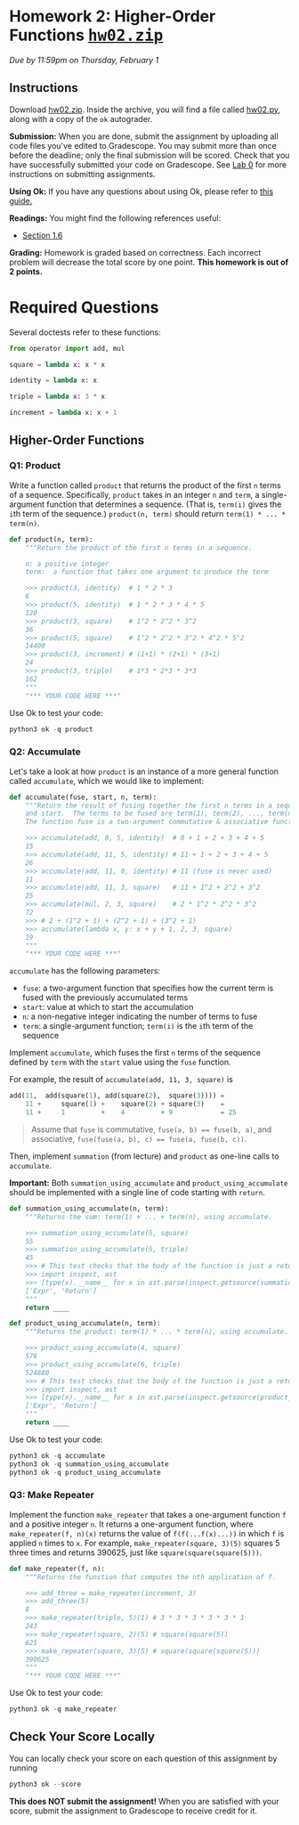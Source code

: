 # Homework 2: Higher-Order Functions <kbd>[hw02.zip](./hw02.zip)</kbd>

*Due by 11:59pm on Thursday, February 1*

## Instructions

Download [hw02.zip](./hw02.zip). Inside the archive, you will find a file called [hw02.py](https://cs61a.org/hw/hw02/hw02.py), along with a copy of the `ok` autograder.

**Submission:** When you are done, submit the assignment by uploading all code files you've edited to Gradescope. You may submit more than once before the deadline; only the final submission will be scored. Check that you have successfully submitted your code on Gradescope. See [Lab 0](https://cs61a.org/lab/lab00#task-c-submitting-the-assignment) for more instructions on submitting assignments.

**Using Ok:** If you have any questions about using Ok, please refer to [this guide.](../articles/using-ok)

**Readings:** You might find the following references useful:

- [Section 1.6](https://www.composingprograms.com/pages/16-higher-order-functions.html)

**Grading:** Homework is graded based on correctness. Each incorrect problem will decrease the total score by one point. **This homework is out of 2 points.**

# Required Questions

Several doctests refer to these functions:

```python
from operator import add, mul

square = lambda x: x * x

identity = lambda x: x

triple = lambda x: 3 * x

increment = lambda x: x + 1
```

## Higher-Order Functions

### Q1: Product

Write a function called `product` that returns the product of the first `n` terms of a sequence. Specifically, `product` takes in an integer `n` and `term`, a single-argument function that determines a sequence. (That is, `term(i)` gives the `i`th term of the sequence.) `product(n, term)` should return `term(1) * ... * term(n)`.

```python
def product(n, term):
    """Return the product of the first n terms in a sequence.

    n: a positive integer
    term:  a function that takes one argument to produce the term

    >>> product(3, identity)  # 1 * 2 * 3
    6
    >>> product(5, identity)  # 1 * 2 * 3 * 4 * 5
    120
    >>> product(3, square)    # 1^2 * 2^2 * 3^2
    36
    >>> product(5, square)    # 1^2 * 2^2 * 3^2 * 4^2 * 5^2
    14400
    >>> product(3, increment) # (1+1) * (2+1) * (3+1)
    24
    >>> product(3, triple)    # 1*3 * 2*3 * 3*3
    162
    """
    "*** YOUR CODE HERE ***"
```

Use Ok to test your code:

```python
python3 ok -q product
```

### Q2: Accumulate

Let's take a look at how `product` is an instance of a more general function called `accumulate`, which we would like to implement:

```python
def accumulate(fuse, start, n, term):
    """Return the result of fusing together the first n terms in a sequence 
    and start.  The terms to be fused are term(1), term(2), ..., term(n). 
    The function fuse is a two-argument commutative & associative function.

    >>> accumulate(add, 0, 5, identity)  # 0 + 1 + 2 + 3 + 4 + 5
    15
    >>> accumulate(add, 11, 5, identity) # 11 + 1 + 2 + 3 + 4 + 5
    26
    >>> accumulate(add, 11, 0, identity) # 11 (fuse is never used)
    11
    >>> accumulate(add, 11, 3, square)   # 11 + 1^2 + 2^2 + 3^2
    25
    >>> accumulate(mul, 2, 3, square)    # 2 * 1^2 * 2^2 * 3^2
    72
    >>> # 2 + (1^2 + 1) + (2^2 + 1) + (3^2 + 1)
    >>> accumulate(lambda x, y: x + y + 1, 2, 3, square)
    19
    """
    "*** YOUR CODE HERE ***"
```

`accumulate` has the following parameters:

- `fuse`: a two-argument function that specifies how the current term is fused with the previously accumulated terms
- `start`: value at which to start the accumulation
- `n`: a non-negative integer indicating the number of terms to fuse
- `term`: a single-argument function; `term(i)` is the `i`th term of the sequence

Implement `accumulate`, which fuses the first `n` terms of the sequence defined by `term` with the `start` value using the `fuse` function.

For example, the result of `accumulate(add, 11, 3, square)` is

```python
add(11,  add(square(1), add(square(2),  square(3)))) =
    11 +     square(1) +    square(2) + square(3)    =
    11 +     1         +    4         + 9            = 25
```

> Assume that `fuse` is commutative, `fuse(a, b) == fuse(b, a)`, and associative, `fuse(fuse(a, b), c) == fuse(a, fuse(b, c))`.

Then, implement `summation` (from lecture) and `product` as one-line calls to `accumulate`.

**Important:** Both `summation_using_accumulate` and `product_using_accumulate` should be implemented with a single line of code starting with `return`.

```python
def summation_using_accumulate(n, term):
    """Returns the sum: term(1) + ... + term(n), using accumulate.

    >>> summation_using_accumulate(5, square)
    55
    >>> summation_using_accumulate(5, triple)
    45
    >>> # This test checks that the body of the function is just a return statement.
    >>> import inspect, ast
    >>> [type(x).__name__ for x in ast.parse(inspect.getsource(summation_using_accumulate)).body[0].body]
    ['Expr', 'Return']
    """
    return ____

def product_using_accumulate(n, term):
    """Returns the product: term(1) * ... * term(n), using accumulate.

    >>> product_using_accumulate(4, square)
    576
    >>> product_using_accumulate(6, triple)
    524880
    >>> # This test checks that the body of the function is just a return statement.
    >>> import inspect, ast
    >>> [type(x).__name__ for x in ast.parse(inspect.getsource(product_using_accumulate)).body[0].body]
    ['Expr', 'Return']
    """
    return ____
```

Use Ok to test your code:

```python
python3 ok -q accumulate
python3 ok -q summation_using_accumulate
python3 ok -q product_using_accumulate
```

### Q3: Make Repeater

Implement the function `make_repeater` that takes a one-argument function `f` and a positive integer `n`. It returns a one-argument function, where `make_repeater(f, n)(x)` returns the value of `f(f(...f(x)...))` in which `f` is applied `n` times to `x`. For example, `make_repeater(square, 3)(5)` squares 5 three times and returns 390625, just like `square(square(square(5)))`.

```python
def make_repeater(f, n):
    """Returns the function that computes the nth application of f.

    >>> add_three = make_repeater(increment, 3)
    >>> add_three(5)
    8
    >>> make_repeater(triple, 5)(1) # 3 * 3 * 3 * 3 * 3 * 1
    243
    >>> make_repeater(square, 2)(5) # square(square(5))
    625
    >>> make_repeater(square, 3)(5) # square(square(square(5)))
    390625
    """
    "*** YOUR CODE HERE ***"
```

Use Ok to test your code:

```python
python3 ok -q make_repeater
```

## Check Your Score Locally

You can locally check your score on each question of this assignment by running

```python
python3 ok --score
```

**This does NOT submit the assignment!** When you are satisfied with your score, submit the assignment to Gradescope to receive credit for it.